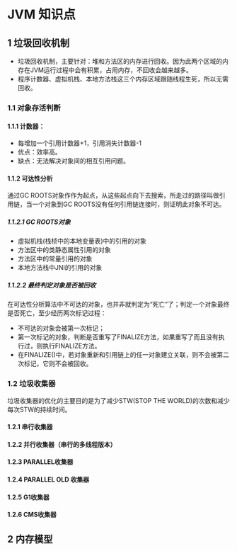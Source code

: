 # JVM 知识点

## 1 垃圾回收机制
- 垃圾回收机制，主要针对：堆和方法区的内存进行回收。因为此两个区域的内存在JVM运行过程中会有积累，占用内存，不回收会越来越多。
- 程序计数器、虚拟机栈、本地方法栈这三个内存区域跟随线程生死，所以无需回收。

### 1.1 对象存活判断
#### 1.1.1 计数器：
- 每增加一个引用计数器+1，引用消失计数器-1
- 优点：效率高。
- 缺点：无法解决对象间的相互引用问题。

#### 1.1.2 可达性分析
通过GC ROOTS对象作作为起点，从这些起点向下去搜索，所走过的路径叫做引用链，当一个对象到GC ROOTS没有任何引用链连接时，则证明此对象不可达。
##### 1.1.2.1 GC ROOTS对象
- 虚拟机栈(栈桢中的本地变量表)中的引用的对象
- 方法区中的类静态属性引用的对象
- 方法区中的常量引用的对象
- 本地方法栈中JNI的引用的对象

##### 1.1.2.2 最终判定对象是否被回收
在可达性分析算法中不可达的对象，也并非就判定为“死亡”了；判定一个对象最终是否死亡，至少经历两次标记过程：

- 不可达的对象会被第一次标记；
- 第一次标记的对象，判断是否重写了FINALIZE方法，如果重写了而且没有执行过，则执行FINALIZE方法。
- 在FINALIZE()中，若对象重新和引用链上的任一对象建立关联，则不会被第二次标记，它则不会被回收。

### 1.2 垃圾收集器
垃圾收集器的优化的主要目的是为了减少STW(STOP THE WORLD)的次数和减少每次STW的持续时间。
#### 1.2.1 串行收集器

#### 1.2.2 并行收集器（串行的多线程版本）
#### 1.2.3 PARALLEL收集器
#### 1.2.4 PARALLEL OLD 收集器
#### 1.2.5 G1收集器
#### 1.2.6 CMS收集器

## 2 内存模型